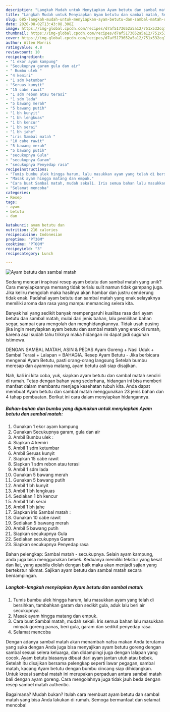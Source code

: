 ```yaml
---
description: "Langkah Mudah untuk Menyiapkan Ayam betutu dan sambal matah, Sempurna"
title: "Langkah Mudah untuk Menyiapkan Ayam betutu dan sambal matah, Sempurna"
slug: 685-langkah-mudah-untuk-menyiapkan-ayam-betutu-dan-sambal-matah-sempurna
date: 2020-08-02T13:43:08.308Z
image: https://img-global.cpcdn.com/recipes/d7af5173652a5a12/751x532cq70/ayam-betutu-dan-sambal-matah-foto-resep-utama.jpg
thumbnail: https://img-global.cpcdn.com/recipes/d7af5173652a5a12/751x532cq70/ayam-betutu-dan-sambal-matah-foto-resep-utama.jpg
cover: https://img-global.cpcdn.com/recipes/d7af5173652a5a12/751x532cq70/ayam-betutu-dan-sambal-matah-foto-resep-utama.jpg
author: Allen Morris
ratingvalue: 4.8
reviewcount: 10
recipeingredient:
- "1 ekor ayam kampung"
- "Secukupnya garam gula dan air"
- " Bumbu ulek "
- "4 kemiri"
- "1 sdm ketumbar"
- "Seruas kunyit"
- "15 cabe rawit"
- "1 sdm rebon atau terasi"
- "1 sdm lada"
- "5 bawang merah"
- "5 bawang putih"
- "1 bh kunyit"
- "1 bh lengkuas"
- "1 bh kencur"
- "1 bh serai"
- "1 bh jahe"
- "iris Sambal matah "
- "10 cabe rawit"
- "5 bawang merah"
- "5 bawang putih"
- "secukupnya Gula"
- "secukupnya Garam"
- "secukupnya Penyedap rasa"
recipeinstructions:
- "Tumis bumbu ulek hingga harum, lalu masukkan ayam yang telah di bersihkan, tambahkan garam dan sedikit gula, aduk lalu beri air secukupnya."
- "Masak ayam hingga matang dan empuk."
- "Cara buat Sambal matah, mudah sekali. Iris semua bahan lalu masukkan minyak goreng panas, beri gula, garam dan sedikit penyedap rasa."
- "Selamat mencoba"
categories:
- Resep
tags:
- ayam
- betutu
- dan

katakunci: ayam betutu dan 
nutrition: 216 calories
recipecuisine: Indonesian
preptime: "PT30M"
cooktime: "PT60M"
recipeyield: "3"
recipecategory: Lunch

---
```



![Ayam betutu dan sambal matah](https://img-global.cpcdn.com/recipes/d7af5173652a5a12/751x532cq70/ayam-betutu-dan-sambal-matah-foto-resep-utama.jpg)

Sedang mencari inspirasi resep ayam betutu dan sambal matah yang unik? Cara menyiapkannya memang tidak terlalu sulit namun tidak gampang juga. Jika keliru mengolah maka hasilnya akan hambar dan justru cenderung tidak enak. Padahal ayam betutu dan sambal matah yang enak selayaknya memiliki aroma dan rasa yang mampu memancing selera kita.

Banyak hal yang sedikit banyak mempengaruhi kualitas rasa dari ayam betutu dan sambal matah, mulai dari jenis bahan, lalu pemilihan bahan segar, sampai cara mengolah dan menghidangkannya. Tidak usah pusing jika ingin menyiapkan ayam betutu dan sambal matah yang enak di rumah, karena asal sudah tahu triknya maka hidangan ini dapat jadi suguhan istimewa.

DENGAN SAMBAL MATAH, ASIN &amp; PEDAS Ayam Goreng + Nasi Uduk + Sambal Terasi + Lalapan = BAHAGIA. Resep Ayam Betutu - Jika berbicara mengenai Ayam Betutu, pasti orang-orang langsung Setelah bumbu meresap dan ayamnya matang, ayam betutu asli siap disajikan.


Nah, kali ini kita coba, yuk, siapkan ayam betutu dan sambal matah sendiri di rumah. Tetap dengan bahan yang sederhana, hidangan ini bisa memberi manfaat dalam membantu menjaga kesehatan tubuh kita. Anda dapat membuat Ayam betutu dan sambal matah menggunakan 23 jenis bahan dan 4 tahap pembuatan. Berikut ini cara dalam menyiapkan hidangannya.

<!--inarticleads1-->

##### Bahan-bahan dan bumbu yang digunakan untuk menyiapkan Ayam betutu dan sambal matah:

1. Gunakan 1 ekor ayam kampung
1. Gunakan Secukupnya garam, gula dan air
1. Ambil  Bumbu ulek :
1. Siapkan 4 kemiri
1. Ambil 1 sdm ketumbar
1. Ambil Seruas kunyit
1. Siapkan 15 cabe rawit
1. Siapkan 1 sdm rebon atau terasi
1. Ambil 1 sdm lada
1. Gunakan 5 bawang merah
1. Gunakan 5 bawang putih
1. Ambil 1 bh kunyit
1. Ambil 1 bh lengkuas
1. Sediakan 1 bh kencur
1. Ambil 1 bh serai
1. Ambil 1 bh jahe
1. Siapkan iris Sambal matah :
1. Gunakan 10 cabe rawit
1. Sediakan 5 bawang merah
1. Ambil 5 bawang putih
1. Siapkan secukupnya Gula
1. Sediakan secukupnya Garam
1. Siapkan secukupnya Penyedap rasa


Bahan pelengkap: Sambal matah - secukupnya. Selain ayam kampung, anda juga bisa menggunakan bebek. Keduanya memiliki tekstur yang kesat dan liat, yang apabila diolah dengan baik maka akan menjadi sajian yang bertekstur nikmat. Sajikan ayam betutu dan sambal matah secara berdampingan. 

<!--inarticleads2-->

##### Langkah-langkah menyiapkan Ayam betutu dan sambal matah:

1. Tumis bumbu ulek hingga harum, lalu masukkan ayam yang telah di bersihkan, tambahkan garam dan sedikit gula, aduk lalu beri air secukupnya.
1. Masak ayam hingga matang dan empuk.
1. Cara buat Sambal matah, mudah sekali. Iris semua bahan lalu masukkan minyak goreng panas, beri gula, garam dan sedikit penyedap rasa.
1. Selamat mencoba


Dengan adanya sambal matah akan menambah nafsu makan Anda terutama yang suka dengan Anda juga bisa menyajikan ayam betutu goreng dengan sambal sesuai selera keluarga, dan didampingi juga dengan lalapan yang cocok. Ayam betutu biasanya dibuat dari ayam jantan utuh atau bebek. Setelah itu disajikan bersama pelengkap seperti lawar pegagan, sambal matah, kacang Ayam betutu dengan bumbu cincang siap dihidangkan. Untuk kreasi sambal matah ini merupakan perpaduan antara sambal matah bali dengan ayam goreng. Cara mengolahnya juga tidak jauh beda dengan resep sambel matah authentic. 

Bagaimana? Mudah bukan? Itulah cara membuat ayam betutu dan sambal matah yang bisa Anda lakukan di rumah. Semoga bermanfaat dan selamat mencoba!
